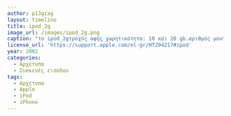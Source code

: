 ```yaml
---
author: p13giag
layout: timeline
title: ipod_2g
image_url: /images/ipod_2g.png
caption: "το ipod_2gτροχός αφής χωρητικότητα: 10 και 20 gb.αριθμός μοντέλου και ημερομηνία κυκλοφορίας: a1019: ιούλιος 2002.Όλα τα μοντέλα iPod (τροχός αφής) διαθέτουν καλυμμένη θύρα fireWire.τα μοντέλα με τροχό κύλισης δεν έχουν καλυμμένη θύρα και τα μοντέλα με σύνδεση βάσης δεν έχουν θύρα fireWire. Το σύστημα χειρισμού του ipod (τροχός αφής) είναι παρόμοιο με αυτό του ipod (τροχός κύλισης), αλλά ο τροχός αφής δεν περιστρέφεται.τα μοντέλα iPod (τροχός αφής) θεωρούνται μοντέλα iPod δεύτερης γενιάς."
license_url: 'https://support.apple.com/el-gr/HT204217#ipod'
year: 2002
categories:
  - Αρχέτυπα 
  - Συσκευές εισόδου
tags:
  - Αρχέτυπα
  - Apple
  - iPod
  - iPhone
---
```

